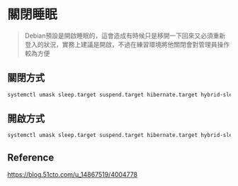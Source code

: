# 關閉睡眠 #

>Debian預設是開啟睡眠的，這會造成有時候只是移開一下回來又必須重新登入的狀況，實務上建議是開啟，不過在練習環境將他關閉會對管理員操作較為方便

## 關閉方式 ##

```bash
systemctl umask sleep.target suspend.target hibernate.target hybrid-sleep.target
```

## 開啟方式 ##

```bash
systemctl umask sleep.target suspend.target hibernate.target hybrid-sleep.target
```

## Reference ##

https://blog.51cto.com/u_14867519/4004778